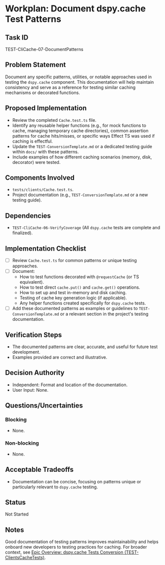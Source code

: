 # Workplan: Document dspy.cache Test Patterns

## Task ID
TEST-CliCache-07-DocumentPatterns

## Problem Statement
Document any specific patterns, utilities, or notable approaches used in testing the `dspy.cache` component. This documentation will help maintain consistency and serve as a reference for testing similar caching mechanisms or decorated functions.

## Proposed Implementation
- Review the completed `Cache.test.ts` file.
- Identify any reusable helper functions (e.g., for mock functions to cache, managing temporary cache directories), common assertion patterns for cache hits/misses, or specific ways Effect TS was used if caching is effectful.
- Update the `TEST-ConversionTemplate.md` or a dedicated testing guide within `docs/` with these patterns.
- Include examples of how different caching scenarios (memory, disk, decorator) were tested.

## Components Involved
- `tests/clients/Cache.test.ts`.
- Project documentation (e.g., `TEST-ConversionTemplate.md` or a new testing guide).

## Dependencies
- `TEST-CliCache-06-VerifyCoverage` (All `dspy.cache` tests are complete and finalized).

## Implementation Checklist
- [ ] Review `Cache.test.ts` for common patterns or unique testing approaches.
- [ ] Document:
    - How to test functions decorated with `@requestCache` (or TS equivalent).
    - How to test direct `cache.put()` and `cache.get()` operations.
    - How to set up and test in-memory and disk caching.
    - Testing of cache key generation logic (if applicable).
    - Any helper functions created specifically for `dspy.cache` tests.
- [ ] Add these documented patterns as examples or guidelines to `TEST-ConversionTemplate.md` or a relevant section in the project's testing documentation.

## Verification Steps
- The documented patterns are clear, accurate, and useful for future test development.
- Examples provided are correct and illustrative.

## Decision Authority
- Independent: Format and location of the documentation.
- User Input: None.

## Questions/Uncertainties
### Blocking
- None.
### Non-blocking
- None.

## Acceptable Tradeoffs
- Documentation can be concise, focusing on patterns unique or particularly relevant to `dspy.cache` testing.

## Status
Not Started

## Notes
Good documentation of testing patterns improves maintainability and helps onboard new developers to testing practices for caching.
For broader context, see [Epic Overview: dspy.cache Tests Conversion (TEST-ClientsCacheTests)](../../docs/planning/workplans/TEST-ClientsCacheTests.md).
